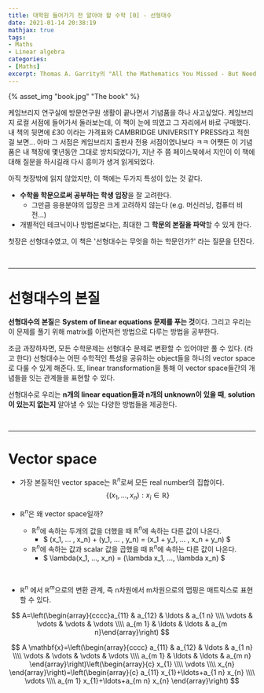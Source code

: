 ```yaml
---
title: 대학원 들어가기 전 알아야 할 수학 [0] - 선형대수
date: 2021-01-14 20:38:19
mathjax: true
tags: 
- Maths
- Linear algebra
categories: 
- [Maths]
excerpt: Thomas A. Garrity의 "All the Mathematics You Missed - But Need to Know for Graduate School"의 선형대수 파트 정리입니다.
---
```


{% asset_img "book.jpg" "The book" %}

케임브리지 연구실에 방문연구원 생활이 끝나면서 기념품을 하나 사고싶었다.
케임브리지 로컬 서점에 들어가서 둘러보는데, 이 책이 눈에 띄였고 그 자리에서 바로 구매했다.
내 책의 뒷면에 £30 이라는 가격표와 CAMBRIDGE UNIVERSITY PRESS라고 적힌걸 보면... 아마 그 서점은 케임브리지 출판사 전용 서점이였나보다 ㅋㅋ
어쨋든 이 기념품은 내 책장에 몇년동안 그대로 방치되었다가, 지난 주 쯤 페이스북에서 지인이 이 책에 대해 질문을 하시길래 다시 흥미가 생겨 읽게되었다.

아직 첫장밖에 읽지 않았지만, 이 책에는 두가지 특성이 있는 것 같다.
- **수학을 학문으로써 공부하는 학생 입장**을 잘 고려한다.
  - 그만큼 응용분야의 입장은 크게 고려하지 않는다 (e.g. 머신러닝, 컴퓨터 비전...)
- 개별적인 테크닉이나 방법론보다는, 최대한 그 **학문의 본질을 파악**할 수 있게 한다.

첫장은 선형대수였고, 이 책은 '선형대수는 무엇을 하는 학문인가?' 라는 질문을 던진다.

<br>

---

# 선형대수의 본질

**선형대수의 본질**은 **System of linear equations 문제를 푸는 것**이다.
그리고 우리는 이 문제를 풀기 위해 matrix를 이런저런 방법으로 다루는 방법을 공부한다.

조금 과장하자면, 모든 수학문제는 선형대수 문제로 변환할 수 있어야만 풀 수 있다. (라고 한다)
선형대수는 어떤 수학적인 특성을 공유하는 object들을 하나의 vector space로 다룰 수 있게 해준다.
또, linear transformation을 통해 이 vector space들간의 개념들을 잇는 관계들을 표현할 수 있다.

선형대수로 우리는 **n개의 linear equation들과 n개의 unknown이 있을 때**, **solution이 있는지 없는지** 알아낼 수 있는 다양한 방법들을 제공한다.

<br>

---

# Vector space

- 가장 본질적인 vector space는 $\mathbb{R}^n$로써 모든 real number의 집합이다.
$$ \{ (x_1,...,x_n): x_i \in \mathbb{R} \} $$

- $\mathbb{R}^n$은 왜 vector space일까?
  - $\mathbb{R}^n$에 속하는 두개의 값을 더했을 때 $\mathbb{R}^n$에 속하는 다른 값이 나온다.
    - $ (x_1, ... , x_n) + (y_1, ... , y_n) = (x_1 + y_1, ... , x_n + y_n)  $
  - $\mathbb{R}^n$에 속하는 값과 scalar 값을 곱했을 때 $\mathbb{R}^n$에 속하는 다른 값이 나온다.
    - $ \lambda(x_1, ..., x_n) = (\lambda x_1, ..., \lambda x_n) $

<br>

- $\mathbb{R}^n$ 에서 $\mathbb{R}^m$으로의 변환 관계, 즉 n차원에서 m차원으로의 맵핑은 매트릭스로 표현할 수 있다.

$$ A=\left(\begin{array}{cccc}a_{11} & a_{12} & \ldots & a_{1 n} \\\\ \vdots & \vdots & \vdots & \vdots \\\\ a_{m 1} & \ldots & \ldots & a_{m n}\end{array}\right) $$

$$
A \mathbf{x}=\left(\begin{array}{cccc}
a_{11} & a_{12} & \ldots & a_{1 n} \\\\
\vdots & \vdots & \vdots & \vdots \\\\
a_{m 1} & \ldots & \ldots & a_{m n}
\end{array}\right)\left(\begin{array}{c}
x_{1} \\\\
\vdots \\\\
x_{n}
\end{array}\right)=\left(\begin{array}{c}
a_{11} x_{1}+\ldots+a_{1 n} x_{n} \\\\
\vdots \\\\
a_{m 1} x_{1}+\ldots+a_{m n} x_{n}
\end{array}\right)
$$

